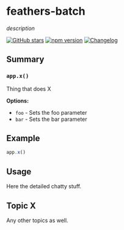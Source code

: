 # feathers-batch
*description*

[![GitHub stars](https://img.shields.io/github/stars/feathersjs/feathers-batch.png?style=social&label=Star)](https://github.com/feathersjs/feathers-batch/)
[![npm version](https://img.shields.io/npm/v/feathers-batch.png?style=flat-square)](https://www.npmjs.com/package/feathers-batch)
[![Changelog](https://img.shields.io/badge/changelog-.md-blue.png?style=flat-square)](https://github.com/feathersjs/feathers-batch/blob/master/CHANGELOG.md)


## Summary

### `app.x()`

Thing that does X

__Options:__

- `foo` - Sets the foo parameter
- `bar` - Sets the bar parameter

## Example

```js
app.x()
```

## Usage

Here the detailed chatty stuff.

## Topic X

Any other topics as well.